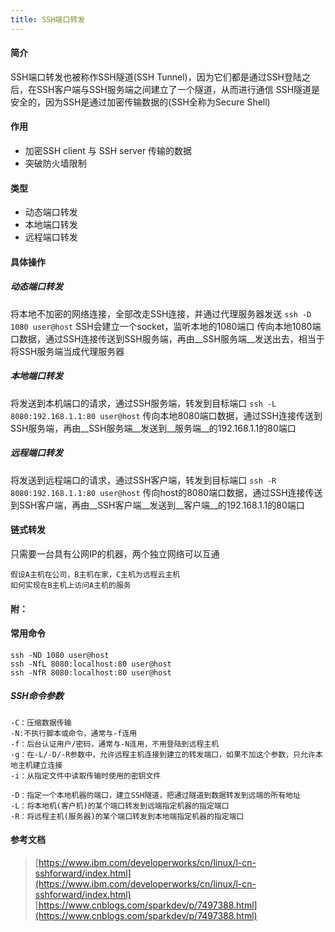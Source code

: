```yaml
---
title: SSH端口转发
---
```


#### 简介
SSH端口转发也被称作SSH隧道(SSH Tunnel)，因为它们都是通过SSH登陆之后，在SSH客户端与SSH服务端之间建立了一个隧道，从而进行通信
SSH隧道是安全的，因为SSH是通过加密传输数据的(SSH全称为Secure Shell)

#### 作用
* 加密SSH client 与 SSH server 传输的数据
* 突破防火墙限制

#### 类型
* 动态端口转发
* 本地端口转发
* 远程端口转发

#### 具体操作
##### 动态端口转发
将本地不加密的网络连接，全部改走SSH连接，并通过代理服务器发送
`ssh -D 1080 user@host`
SSH会建立一个socket，监听本地的1080端口
传向本地1080端口数据，通过SSH连接传送到SSH服务端，再由__SSH服务端__发送出去，相当于将SSH服务端当成代理服务器
##### 本地端口转发
将发送到本机端口的请求，通过SSH服务端，转发到目标端口
`ssh -L 8080:192.168.1.1:80 user@host`
传向本地8080端口数据，通过SSH连接传送到SSH服务端，再由__SSH服务端__发送到__服务端__的192.168.1.1的80端口
##### 远程端口转发
将发送到远程端口的请求，通过SSH客户端，转发到目标端口
`ssh -R 8080:192.168.1.1:80 user@host`
传向host的8080端口数据，通过SSH连接传送到SSH客户端，再由__SSH客户端__发送到__客户端__的192.168.1.1的80端口

#### 链式转发
只需要一台具有公网IP的机器，两个独立网络可以互通

```
假设A主机在公司，B主机在家，C主机为远程云主机
如何实现在B主机上访问A主机的服务
```

#### 附：
#### 常用命令
```plain
ssh -ND 1080 user@host
ssh -NfL 8080:localhost:80 user@host
ssh -NfR 8080:localhost:80 user@host
```
##### SSH命令参数
```plain
-C：压缩数据传输
-N:不执行脚本或命令，通常与-f连用
-f：后台认证用户/密码，通常与-N连用，不用登陆到远程主机
-g：在-L/-D/-R参数中，允许远程主机连接到建立的转发端口，如果不加这个参数，只允许本地主机建立连接
-i：从指定文件中读取传输时使用的密钥文件

-D：指定一个本地机器的端口，建立SSH隧道，把通过隧道到数据转发到远端的所有地址
-L：将本地机(客户机)的某个端口转发到远端指定机器的指定端口
-R：将远程主机(服务器)的某个端口转发到本地端指定机器的指定端口
```



#### 参考文档
> [https://www.ibm.com/developerworks/cn/linux/l-cn-sshforward/index.html](https://www.ibm.com/developerworks/cn/linux/l-cn-sshforward/index.html)
> [https://www.cnblogs.com/sparkdev/p/7497388.html](https://www.cnblogs.com/sparkdev/p/7497388.html)

